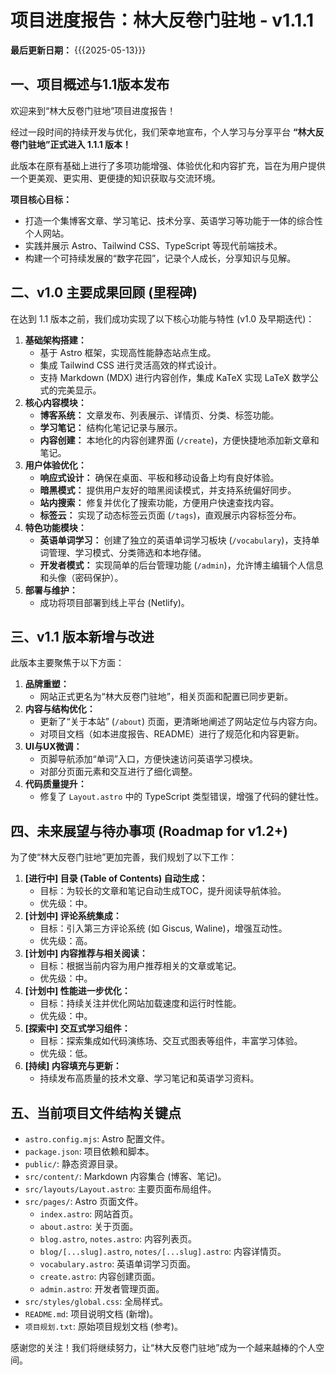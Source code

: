 # 项目进度报告：林大反卷门驻地 - v1.1.1

**最后更新日期：** {{{2025-05-13}}}

## 一、项目概述与1.1版本发布

欢迎来到“林大反卷门驻地”项目进度报告！

经过一段时间的持续开发与优化，我们荣幸地宣布，个人学习与分享平台 **“林大反卷门驻地”正式进入 1.1.1 版本！**

此版本在原有基础上进行了多项功能增强、体验优化和内容扩充，旨在为用户提供一个更美观、更实用、更便捷的知识获取与交流环境。

**项目核心目标：**
*   打造一个集博客文章、学习笔记、技术分享、英语学习等功能于一体的综合性个人网站。
*   实践并展示 Astro、Tailwind CSS、TypeScript 等现代前端技术。
*   构建一个可持续发展的“数字花园”，记录个人成长，分享知识与见解。

## 二、v1.0 主要成果回顾 (里程碑)

在达到 1.1 版本之前，我们成功实现了以下核心功能与特性 (v1.0 及早期迭代)：

1.  **基础架构搭建：**
    *   基于 Astro 框架，实现高性能静态站点生成。
    *   集成 Tailwind CSS 进行灵活高效的样式设计。
    *   支持 Markdown (MDX) 进行内容创作，集成 KaTeX 实现 LaTeX 数学公式的完美显示。
2.  **核心内容模块：**
    *   **博客系统：** 文章发布、列表展示、详情页、分类、标签功能。
    *   **学习笔记：** 结构化笔记记录与展示。
    *   **内容创建：** 本地化的内容创建界面 (`/create`)，方便快捷地添加新文章和笔记。
3.  **用户体验优化：**
    *   **响应式设计：** 确保在桌面、平板和移动设备上均有良好体验。
    *   **暗黑模式：** 提供用户友好的暗黑阅读模式，并支持系统偏好同步。
    *   **站内搜索：** 修复并优化了搜索功能，方便用户快速查找内容。
    *   **标签云：** 实现了动态标签云页面 (`/tags`)，直观展示内容标签分布。
4.  **特色功能模块：**
    *   **英语单词学习：** 创建了独立的英语单词学习板块 (`/vocabulary`)，支持单词管理、学习模式、分类筛选和本地存储。
    *   **开发者模式：** 实现简单的后台管理功能 (`/admin`)，允许博主编辑个人信息和头像（密码保护）。
5.  **部署与维护：**
    *   成功将项目部署到线上平台 (Netlify)。

## 三、v1.1 版本新增与改进

此版本主要聚焦于以下方面：

1.  **品牌重塑：**
    *   网站正式更名为“林大反卷门驻地”，相关页面和配置已同步更新。
2.  **内容与结构优化：**
    *   更新了“关于本站” (`/about`) 页面，更清晰地阐述了网站定位与内容方向。
    *   对项目文档（如本进度报告、README）进行了规范化和内容更新。
3.  **UI与UX微调：**
    *   页脚导航添加“单词”入口，方便快速访问英语学习模块。
    *   对部分页面元素和交互进行了细化调整。
4.  **代码质量提升：**
    *   修复了 `Layout.astro` 中的 TypeScript 类型错误，增强了代码的健壮性。

## 四、未来展望与待办事项 (Roadmap for v1.2+)

为了使“林大反卷门驻地”更加完善，我们规划了以下工作：

1.  **[进行中] 目录 (Table of Contents) 自动生成：**
    *   目标：为较长的文章和笔记自动生成TOC，提升阅读导航体验。
    *   优先级：中。
2.  **[计划中] 评论系统集成：**
    *   目标：引入第三方评论系统 (如 Giscus, Waline)，增强互动性。
    *   优先级：高。
3.  **[计划中] 内容推荐与相关阅读：**
    *   目标：根据当前内容为用户推荐相关的文章或笔记。
    *   优先级：中。
4.  **[计划中] 性能进一步优化：**
    *   目标：持续关注并优化网站加载速度和运行时性能。
    *   优先级：中。
5.  **[探索中] 交互式学习组件：**
    *   目标：探索集成如代码演练场、交互式图表等组件，丰富学习体验。
    *   优先级：低。
6.  **[持续] 内容填充与更新：**
    *   持续发布高质量的技术文章、学习笔记和英语学习资料。

## 五、当前项目文件结构关键点

*   `astro.config.mjs`: Astro 配置文件。
*   `package.json`: 项目依赖和脚本。
*   `public/`: 静态资源目录。
*   `src/content/`: Markdown 内容集合 (博客、笔记)。
*   `src/layouts/Layout.astro`: 主要页面布局组件。
*   `src/pages/`: Astro 页面文件。
    *   `index.astro`: 网站首页。
    *   `about.astro`: 关于页面。
    *   `blog.astro`, `notes.astro`: 内容列表页。
    *   `blog/[...slug].astro`, `notes/[...slug].astro`: 内容详情页。
    *   `vocabulary.astro`: 英语单词学习页面。
    *   `create.astro`: 内容创建页面。
    *   `admin.astro`: 开发者管理页面。
*   `src/styles/global.css`: 全局样式。
*   `README.md`: 项目说明文档 (新增)。
*   `项目规划.txt`: 原始项目规划文档 (参考)。

感谢您的关注！我们将继续努力，让“林大反卷门驻地”成为一个越来越棒的个人空间。